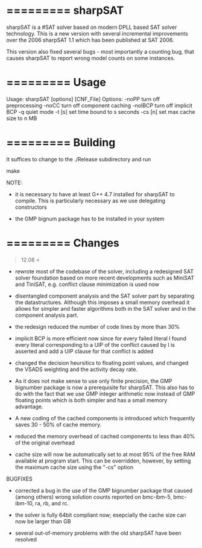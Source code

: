 =========
sharpSAT
=========

sharpSAT is a #SAT solver based on modern DPLL based SAT solver technology.
This is a new version with several incremental improvements over the 2006
sharpSAT 1.1 which has been published at SAT 2006.

This version also fixed several bugs - most importantly a counting bug,
that causes sharpSAT to report wrong model counts on some instances.

=========
Usage
=========

Usage: sharpSAT [options] [CNF_File]
Options: 
	-noPP	turn off preprocessing
	-noCC	turn off component caching
	-noIBCP	turn off implicit BCP
	-q      quiet mode
	-t [s] 	set time bound to s seconds
	-cs [n]	set max cache size to n MB


=========
Building
=========

It suffices to change to the ./Release subdirectory and run

make


NOTE:

- it is necessary to have at least G++ 4.7 installed for sharpSAT to
compile. This is particularly necessary as we use delegating constructors 

- the GMP bignum package has to be installed in your system



=========
 Changes 
=========

> 12.08 <

- rewrote most of the codebase of the solver, including a redesigned SAT solver
foundation based on more recent developments such as MiniSAT and TiniSAT,
e.g. conflict clause minimization is used now

- disentangled component analysis and the SAT solver part by separating the 
datastructures. Although this imposes a small memory overhead it allows
for simpler and faster algorithms both in the SAT solver and in the component 
analysis part.

- the redesign reduced the number of code lines by more than 30%

- implicit BCP is more efficient now since for every failed literal l found
every literal corresponding to a UIP of the conflict caused by l is asserted
and add a UIP clause for that conflict is added

- changed the decision heursitics to floating point values, and changed 
the VSADS weighting and the activity decay rate.

- As it does not make sense to use only finite precision, the GMP bignumber 
package is now a prerequisite for sharpSAT. This also has to do with the 
fact that we use GMP integer arithmetic now instead of GMP floating points
which is both simpler and has a small memory advantage.

- A new coding of the cached components is introduced which frequently saves 
30 - 50% of cache memory.

- reduced the memory overhead of cached components to less than 40% of the 
original overhead

-  cache size will now be automatically set to at most 95% of the free RAM 
available at program start. This can be overridden, however, by setting the
maximum cache size using the "-cs" option


BUGFIXES

- corrected a bug in the use of the GMP bignumber package that caused (among others)
wrong solution counts reported on bmc-ibm-5, bmc-ibm-10, ra, rb, and rc.

- the solver is fully 64bit compliant now; esepcially the cache size can now be 
larger than GB

- several out-of-memory problems with the old sharpSAT have been resolved
